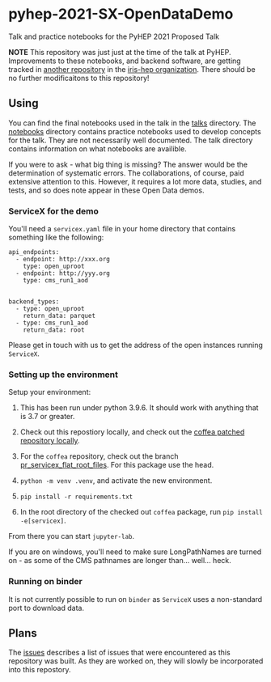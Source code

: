 # pyhep-2021-SX-OpenDataDemo
 Talk and practice notebooks for the PyHEP 2021 Proposed Talk
 
**NOTE** This repository was just just at the time of the talk at PyHEP. Improvements to these notebooks, and backend software, are getting tracked in [another repository](https://github.com/iris-hep/opendata-higgs-discovery) in the [iris-hep organization](https://github.com/iris-hep). There should be no further modificaitons to this repository!

## Using

You can find the final notebooks used in the talk in the [talks](tree/main/talk) directory. The [notebooks](tree/main/notebooks) directory contains practice notebooks used to develop concepts for the talk. They are not necessarily well documented. The talk directory contains information on what notebooks are availible.

If you were to ask - what big thing is missing? The answer would be the determination of systematic errors. The collaborations, of course, paid extensive attention to this. However, it requires a lot more data, studies, and tests, and so does note appear in these Open Data demos.

### ServiceX for the demo

You'll need a `servicex.yaml` file in your home directory that contains something like the following:

```
api_endpoints:
  - endpoint: http://xxx.org
    type: open_uproot
  - endpoint: http://yyy.org
    type: cms_run1_aod


backend_types:
  - type: open_uproot
    return_data: parquet
  - type: cms_run1_aod
    return_data: root
```

Please get in touch with us to get the address of the open instances running `ServiceX`.

### Setting up the environment

Setup your environment:

1. This has been run under python 3.9.6. It should work with anything that is 3.7 or greater.

1. Check out this repostiory locally, and check out the [coffea patched repository locally](https://github.com/gordonwatts/coffea).
1. For the `coffea` repository, check out the branch [pr_servicex_flat_root_files](https://github.com/gordonwatts/coffea/tree/pr_servicex_flat_root_files). For this package use the head.
1. `python -m venv .venv`, and activate the new environment.
1. `pip install -r requirements.txt`
1. In the root directory of the checked out `coffea` package, run `pip install -e[servicex]`.

From there you can start `jupyter-lab`.

If you are on windows, you'll need to make sure LongPathNames are turned on - as some of the CMS pathnames are longer than... well... heck.

### Running on binder

It is not currently possible to run on `binder` as `ServiceX` uses a non-standard port to download data.


## Plans

The [issues](/../../issues) describes a list of issues that were encountered as this repository was built. As they are worked on, they will slowly be incorporated into this repostory.
